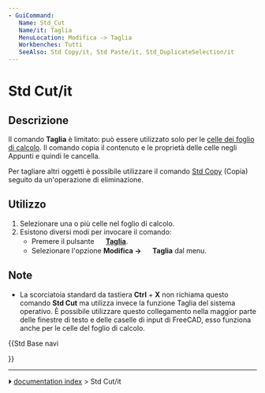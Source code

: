 ```yaml
---
- GuiCommand:
   Name: Std_Cut
   Name/it: Taglia
   MenuLocation: Modifica -> Taglia
   Workbenches: Tutti
   SeeAlso: Std Copy/it, Std Paste/it, Std_DuplicateSelection/it
---
```


# Std Cut/it



## Descrizione

Il comando **Taglia** è limitato: può essere utilizzato solo per le [celle dei foglio di calcolo](Spreadsheet_Workbench/it.md). Il comando copia il contenuto e le proprietà delle celle negli Appunti e quindi le cancella.

Per tagliare altri oggetti è possibile utilizzare il comando [Std Copy](Std_Copy/it.md) (Copia) seguito da un\'operazione di eliminazione.



## Utilizzo

1.  Selezionare una o più celle nel foglio di calcolo.
2.  Esistono diversi modi per invocare il comando:
    -   Premere il pulsante **<img src="images/Std_Cut.svg" width=16px> [Taglia](Std_Cut/it.md)**.
    -   Selezionare l\'opzione **Modifica → <img src="images/Std_Cut.svg" width=16px> Taglia** dal menu.



## Note

-   La scorciatoia standard da tastiera **Ctrl** + **X** non richiama questo comando **Std Cut** ma utilizza invece la funzione Taglia del sistema operativo. È possibile utilizzare questo collegamento nella maggior parte delle finestre di testo e delle caselle di input di FreeCAD, esso funziona anche per le celle del foglio di calcolo.





{{Std Base navi

}}



---
⏵ [documentation index](../README.md) > Std Cut/it
